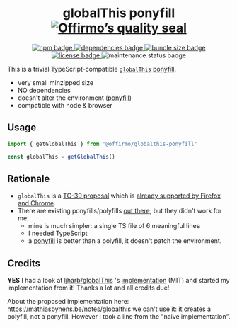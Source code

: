 
<h1 align="center">
	globalThis ponyfill<br>
	<a href="https://www.offirmo.net/offirmo-monorepo/0-doc/modules-directory/index.html">
		<img src="https://www.offirmo.net/offirmo-monorepo/public/offirmos_quality_seal.svg" alt="Offirmo’s quality seal">
	</a>
</h1>

<p align="center">
	<a alt="npm package page"
	  href="https://www.npmjs.com/package/@offirmo/globalthis-ponyfill">
		<img alt="npm badge"
		  src="https://img.shields.io/npm/v/@offirmo/globalthis-ponyfill.svg">
	</a>
	<a alt="dependencies analysis"
	  href="https://david-dm.org/offirmo/offirmo-monorepo?path=1-stdlib%2Fglobalthis-ponyfill">
		<img alt="dependencies badge"
		  src="https://img.shields.io/david/offirmo/offirmo-monorepo.svg?path=1-stdlib%2Fglobalthis-ponyfill">
	</a>
	<a alt="bundle size evaluation"
	  href="https://bundlephobia.com/result?p=@offirmo/globalthis-ponyfill">
		<img alt="bundle size badge"
		  src="https://img.shields.io/bundlephobia/minzip/@offirmo/globalthis-ponyfill.svg">
	</a>
	<a alt="license"
	  href="https://unlicense.org/">
		<img alt="license badge"
		  src="https://img.shields.io/badge/license-public_domain-brightgreen.svg">
	</a>
	<img alt="maintenance status badge"
	  src="https://img.shields.io/maintenance/yes/2022.svg">
</p>


This is a trivial TypeScript-compatible [`globalThis`](https://developer.mozilla.org/en-US/docs/Web/JavaScript/Reference/Global_Objects/globalThis) [ponyfill](https://ponyfill.com/).
* very small minzipped size
* NO dependencies
* doesn't alter the environment ([ponyfill](https://ponyfill.com/))
* compatible with node & browser


## Usage
```js
import { getGlobalThis } from '@offirmo/globalthis-ponyfill'

const globalThis = getGlobalThis()
```


## Rationale

* `globalThis` is a [TC-39 proposal](https://github.com/tc39/proposal-global)
 which is [already supported by Firefox and Chrome](https://developer.mozilla.org/en-US/docs/Web/JavaScript/Reference/Global_Objects/globalThis).
* There are existing ponyfills/polyfills [out there](https://github.com/ljharb/globalThis), but they didn't work for me:
  * mine is much simpler: a single TS file of 6 meaningful lines
  * I needed TypeScript
  * a [ponyfill](https://ponyfill.com/) is better than a polyfill, it doesn't patch the environment.




## Credits

**YES** I had a look at [ljharb/globalThis](https://github.com/ljharb/globalThis) 's [implementation](https://github.com/ljharb/globalThis/blob/master/implementation.js) (MIT)
and started my implementation from it! Thanks a lot and all credits due!

About the proposed implementation here: https://mathiasbynens.be/notes/globalthis we can't use it: it creates a polyfill, not a ponyfill.
However I took a line from the "naive implementation".
